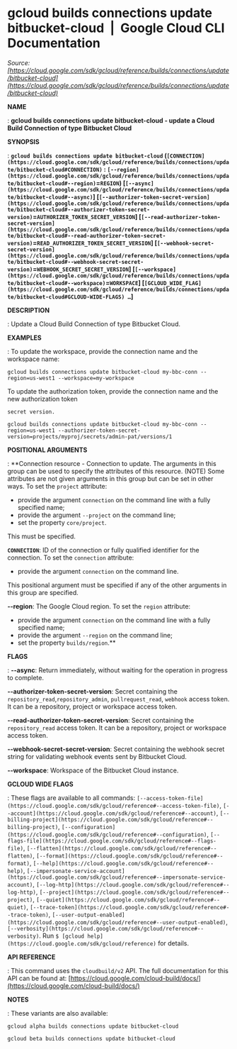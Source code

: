 # gcloud builds connections update bitbucket-cloud  |  Google Cloud CLI Documentation

*Source: [https://cloud.google.com/sdk/gcloud/reference/builds/connections/update/bitbucket-cloud](https://cloud.google.com/sdk/gcloud/reference/builds/connections/update/bitbucket-cloud)*

**NAME**

: **gcloud builds connections update bitbucket-cloud - update a Cloud Build Connection of type Bitbucket Cloud**

**SYNOPSIS**

: **`gcloud builds connections update bitbucket-cloud` (`[CONNECTION](https://cloud.google.com/sdk/gcloud/reference/builds/connections/update/bitbucket-cloud#CONNECTION)` : `[--region](https://cloud.google.com/sdk/gcloud/reference/builds/connections/update/bitbucket-cloud#--region)`=`REGION`) [`[--async](https://cloud.google.com/sdk/gcloud/reference/builds/connections/update/bitbucket-cloud#--async)`] [`[--authorizer-token-secret-version](https://cloud.google.com/sdk/gcloud/reference/builds/connections/update/bitbucket-cloud#--authorizer-token-secret-version)`=`AUTHORIZER_TOKEN_SECRET_VERSION`] [`[--read-authorizer-token-secret-version](https://cloud.google.com/sdk/gcloud/reference/builds/connections/update/bitbucket-cloud#--read-authorizer-token-secret-version)`=`READ_AUTHORIZER_TOKEN_SECRET_VERSION`] [`[--webhook-secret-secret-version](https://cloud.google.com/sdk/gcloud/reference/builds/connections/update/bitbucket-cloud#--webhook-secret-secret-version)`=`WEBHOOK_SECRET_SECRET_VERSION`] [`[--workspace](https://cloud.google.com/sdk/gcloud/reference/builds/connections/update/bitbucket-cloud#--workspace)`=`WORKSPACE`] [`[GCLOUD_WIDE_FLAG](https://cloud.google.com/sdk/gcloud/reference/builds/connections/update/bitbucket-cloud#GCLOUD-WIDE-FLAGS) …`]**

**DESCRIPTION**

: Update a Cloud Build Connection of type Bitbucket Cloud.

**EXAMPLES**

: To update the workspace, provide the connection name and the workspace name:

```
gcloud builds connections update bitbucket-cloud my-bbc-conn --region=us-west1 --workspace=my-workspace
```

To update the authorization token, provide the connection name and the new
authorization token
```
secret version.
```

```
gcloud builds connections update bitbucket-cloud my-bbc-conn --region=us-west1 --authorizer-token-secret-version=projects/myproj/secrets/admin-pat/versions/1
```

**POSITIONAL ARGUMENTS**

: **Connection resource - Connection to update. The arguments in this group can be
used to specify the attributes of this resource. (NOTE) Some attributes are not
given arguments in this group but can be set in other ways.
To set the `project` attribute:

- provide the argument `connection` on the command line with a fully
specified name;
- provide the argument `--project` on the command line;
- set the property `core/project`.

This must be specified.

**`CONNECTION`**:
ID of the connection or fully qualified identifier for the connection.
To set the `connection` attribute:

- provide the argument `connection` on the command line.

This positional argument must be specified if any of the other arguments in this
group are specified.

**--region**:
The Google Cloud region.
To set the `region` attribute:

- provide the argument `connection` on the command line with a fully
specified name;
- provide the argument `--region` on the command line;
- set the property `builds/region`.**

**FLAGS**

: **--async**:
Return immediately, without waiting for the operation in progress to complete.

**--authorizer-token-secret-version**:
Secret containing the
`repository_read`,`repository_admin`,
`pullrequest_read`, `webhook` access token. It can be a
repository, project or workspace access token.

**--read-authorizer-token-secret-version**:
Secret containing the `repository_read` access token. It can be a
repository, project or workspace access token.

**--webhook-secret-secret-version**:
Secret containing the webhook secret string for validating webhook events sent
by Bitbucket Cloud.

**--workspace**:
Workspace of the Bitbucket Cloud instance.

**GCLOUD WIDE FLAGS**

: These flags are available to all commands: `[--access-token-file](https://cloud.google.com/sdk/gcloud/reference#--access-token-file)`,
`[--account](https://cloud.google.com/sdk/gcloud/reference#--account)`, `[--billing-project](https://cloud.google.com/sdk/gcloud/reference#--billing-project)`,
`[--configuration](https://cloud.google.com/sdk/gcloud/reference#--configuration)`,
`[--flags-file](https://cloud.google.com/sdk/gcloud/reference#--flags-file)`,
`[--flatten](https://cloud.google.com/sdk/gcloud/reference#--flatten)`, `[--format](https://cloud.google.com/sdk/gcloud/reference#--format)`, `[--help](https://cloud.google.com/sdk/gcloud/reference#--help)`, `[--impersonate-service-account](https://cloud.google.com/sdk/gcloud/reference#--impersonate-service-account)`,
`[--log-http](https://cloud.google.com/sdk/gcloud/reference#--log-http)`,
`[--project](https://cloud.google.com/sdk/gcloud/reference#--project)`, `[--quiet](https://cloud.google.com/sdk/gcloud/reference#--quiet)`, `[--trace-token](https://cloud.google.com/sdk/gcloud/reference#--trace-token)`, `[--user-output-enabled](https://cloud.google.com/sdk/gcloud/reference#--user-output-enabled)`,
`[--verbosity](https://cloud.google.com/sdk/gcloud/reference#--verbosity)`.
Run `$ [gcloud help](https://cloud.google.com/sdk/gcloud/reference)` for details.

**API REFERENCE**

: This command uses the `cloudbuild/v2` API. The full documentation for
this API can be found at: [https://cloud.google.com/cloud-build/docs/](https://cloud.google.com/cloud-build/docs/)

**NOTES**

: These variants are also available:

```
gcloud alpha builds connections update bitbucket-cloud
```

```
gcloud beta builds connections update bitbucket-cloud
```